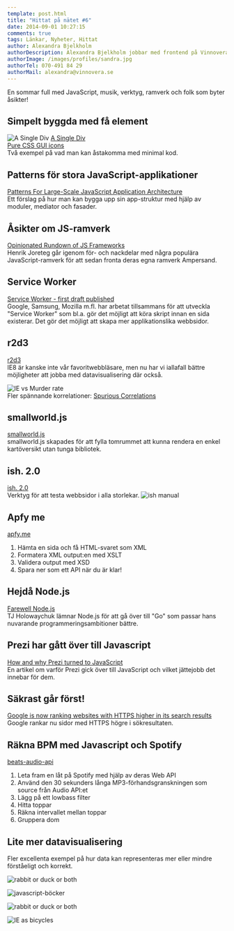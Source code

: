 ```yaml
---
template: post.html
title: "Hittat på nätet #6"
date: 2014-09-01 10:27:15 
comments: true
tags: Länkar, Nyheter, Hittat
author: Alexandra Bjelkholm
authorDescription: Alexandra Bjelkholm jobbar med frontend på Vinnovera.
authorImage: /images/profiles/sandra.jpg
authorTel: 070-491 84 29
authorMail: alexandra@vinnovera.se
---
```

En sommar full med JavaScript, musik, verktyg, ramverk och folk som byter åsikter!
<!--more-->

## Simpelt byggda med få element
![A Single Div][01]
[A Single Div][10]  
[Pure CSS GUI icons][9]  
Två exempel på vad man kan åstakomma med minimal kod.

## Patterns för stora JavaScript-applikationer
[Patterns For Large-Scale JavaScript Application Architecture][0]  
Ett förslag på hur man kan bygga upp sin app-struktur med hjälp av moduler, mediator och fasader.

## Åsikter om JS-ramverk
[Opinionated Rundown of JS Frameworks][1]  
Henrik Joreteg går igenom för- och nackdelar med några populära JavaScript-ramverk för att sedan fronta deras egna ramverk Ampersand.

## Service Worker
[Service Worker - first draft published][2]  
Google, Samsung, Mozilla m.fl. har arbetat tillsammans för att utveckla "Service Worker" som bl.a. gör det möjligt att köra skript innan en sida existerar. Det gör det möjligt att skapa mer applikationslika webbsidor.

## r2d3
[r2d3][3]    
IE8 är kanske inte vår favoritwebbläsare, men nu har vi iallafall bättre möjligheter att jobba med datavisualisering där också.

![IE vs Murder rate][00]  
Fler spännande korrelationer: [Spurious Correlations][13]

## smallworld.js
[smallworld.js][4]  
smallworld.js skapades för att fylla tomrummet att kunna rendera en enkel kartöversikt utan tunga bibliotek.

## ish. 2.0
[ish. 2.0][12]  
Verktyg för att testa webbsidor i alla storlekar.
![ish manual][02]  

## Apfy me
[apfy.me][5]  
1. Hämta en sida och få HTML-svaret som XML  
2. Formatera XML output:en med XSLT  
3. Validera output med XSD  
4. Spara ner som ett API när du är klar!  


## Hejdå Node.js
[Farewell Node.js][6]  
TJ Holowaychuk lämnar Node.js för att gå över till "Go" som passar hans nuvarande programmeringsambitioner bättre.

## Prezi har gått över till Javascript
[How and why Prezi turned to JavaScript][7]  
En artikel om varför Prezi gick över till JavaScript och vilket jättejobb det innebar för dem.

## Säkrast går först!
[Google is now ranking websites with HTTPS higher in its search results][8]  
Google rankar nu sidor med HTTPS högre i sökresultaten.

## Räkna BPM med Javascript och Spotify
[beats-audio-api][11]  
1. Leta fram en låt på Spotify med hjälp av deras Web API  
2. Använd den 30 sekunders långa MP3-förhandsgranskningen som source från Audio API:et  
3. Lägg på ett lowbass filter  
4. Hitta toppar  
5. Räkna intervallet mellan toppar  
6. Gruppera dom

## Lite mer datavisualisering
Fler excellenta exempel på hur data kan representeras mer eller mindre förståeligt och korrekt.

![rabbit or duck or both][05]


![javascript-böcker][04]

![rabbit or duck or both][06]

![IE as bicycles][07]

[0]: http://addyosmani.com/largescalejavascript/
[1]: http://blog.andyet.com/2014/08/13/opinionated-rundown-of-js-frameworks
[2]: http://jakearchibald.com/2014/service-worker-first-draft/
[3]: https://github.com/mhemesath/r2d3/
[4]: http://mikefowler.me/smallworld.js/
[5]: http://www.apfy.me/
[6]: https://medium.com/code-adventures/farewell-node-js-4ba9e7f3e52b
[7]: https://medium.com/prezi-engineering/how-and-why-prezi-turned-to-javascript-56e0ca57d135
[8]: http://thenextweb.com/google/2014/08/07/google-is-now-ranking-websites-with-https-higher-in-its-search-results/
[9]: http://nicolasgallagher.com/pure-css-gui-icons/demo/#non
[10]: http://a.singlediv.com/
[11]: http://jmperezperez.com/beats-audio-api/
[12]: http://bradfrostweb.com/demo/ish/
[13]: http://tylervigen.com/

[00]: /images/content/posts/hittat-pa-natet-number-6/IEvsMurderrate.jpg
[01]: /images/content/posts/hittat-pa-natet-number-6/singlediv.jpg
[02]: /images/content/posts/hittat-pa-natet-number-6/ish-manual.gif
[03]: /images/content/posts/hittat-pa-natet-number-6/users.gif
[04]: /images/content/posts/hittat-pa-natet-number-6/jsbok.jpg
[05]: /images/content/posts/hittat-pa-natet-number-6/rabbitduck.jpg
[06]: /images/content/posts/hittat-pa-natet-number-6/procent.jpg
[07]: /images/content/posts/hittat-pa-natet-number-6/ie.jpg
